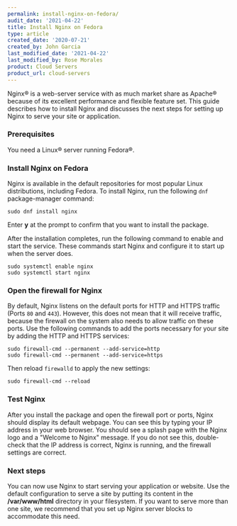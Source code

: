 ```yaml
---
permalink: install-nginx-on-fedora/
audit_date: '2021-04-22'
title: Install Nginx on Fedora
type: article
created_date: '2020-07-21'
created_by: John Garcia
last_modified_date: '2021-04-22'
last_modified_by: Rose Morales
product: Cloud Servers
product_url: cloud-servers
---
```


Nginx&reg; is a web-server service with as much market share as Apache&reg;
because of its excellent performance and flexible feature set. This guide
describes how to install Nginx and discusses the next steps for setting up Nginx
to serve your site or application.

### Prerequisites

You need a Linux&reg; server running Fedora&reg;.

### Install Nginx on Fedora

Nginx is available in the default repositories for most popular Linux
distributions, including Fedora. To install Nginx, run the following `dnf`
package-manager command:

    sudo dnf install nginx

Enter **y** at the prompt to confirm that you want to install the package.

After the installation completes, run the following command to enable and start
the service. These commands start Nginx and configure it to start up when the
server does.

    sudo systemctl enable nginx
    sudo systemctl start nginx

### Open the firewall for Nginx

By default, Nginx listens on the default ports for HTTP and HTTPS traffic (Ports
`80` and `443`). However, this does not mean that it will receive traffic,
because the firewall on the system also needs to allow traffic on these ports.
Use the following commands to add the ports necessary for your site by adding
the HTTP and HTTPS services:

    sudo firewall-cmd --permanent --add-service=http
    sudo firewall-cmd --permanent --add-service=https

Then reload `firewalld` to apply the new settings:

    sudo firewall-cmd --reload

### Test Nginx

After you install the package and open the firewall port or ports, Nginx should
display its default webpage. You can see this by typing your IP address in your
web browser. You should see a splash page with the Nginx logo and a "Welcome to
Nginx" message. If you do not see this, double-check that the IP address is
correct, Nginx is running, and the firewall settings are correct.

### Next steps

You can now use Nginx to start serving your application or website. Use the
default configuration to serve a site by putting its content in the
**/var/www/html** directory in your filesystem. If you want to serve more than
one site, we recommend that you set up Nginx server blocks to accommodate this
need.
